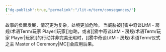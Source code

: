 ```yaml
---
{"dg-publish":true,"permalink":"/lit-m/term/consequnces/"}
---
```


故事的负面发展，情况更为复杂，处境更加危险。
当威胁被[[雾中奇谈LitM - 房规/术语Term/玩家 Player\|玩家]]忽略，或者[[雾中奇谈LitM - 房规/术语Term/玩家 Player\|玩家]]的行动并非完美无暇时，[[雾中奇谈LitM - 房规/术语Term/仪式之主 Master of Ceremony\|MC]]会应用后果。